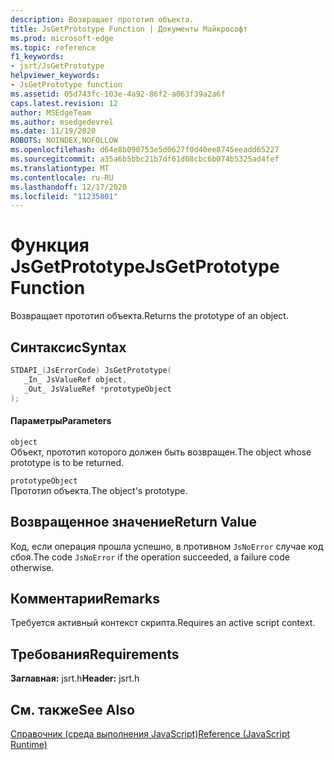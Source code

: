 ```yaml
---
description: Возвращает прототип объекта.
title: JsGetPrototype Function | Документы Майкрософт
ms.prod: microsoft-edge
ms.topic: reference
f1_keywords:
- jsrt/JsGetPrototype
helpviewer_keywords:
- JsGetPrototype function
ms.assetid: 05d743fc-103e-4a92-86f2-a063f39a2a6f
caps.latest.revision: 12
author: MSEdgeTeam
ms.author: msedgedevrel
ms.date: 11/19/2020
ROBOTS: NOINDEX,NOFOLLOW
ms.openlocfilehash: d64e8b090753e5d0627f0d40ee8745eeadd65227
ms.sourcegitcommit: a35a6b5bbc21b7df61d08cbc6b074b5325ad4fef
ms.translationtype: MT
ms.contentlocale: ru-RU
ms.lasthandoff: 12/17/2020
ms.locfileid: "11235801"
---
```

# <span data-ttu-id="30f12-103">Функция JsGetPrototype</span><span class="sxs-lookup"><span data-stu-id="30f12-103">JsGetPrototype Function</span></span>

<span data-ttu-id="30f12-104">Возвращает прототип объекта.</span><span class="sxs-lookup"><span data-stu-id="30f12-104">Returns the prototype of an object.</span></span>  
  
## <span data-ttu-id="30f12-105">Синтаксис</span><span class="sxs-lookup"><span data-stu-id="30f12-105">Syntax</span></span>  
  
```cpp  
STDAPI_(JsErrorCode) JsGetPrototype(  
   _In_ JsValueRef object,  
   _Out_ JsValueRef *prototypeObject  
);  
```  
  
#### <span data-ttu-id="30f12-106">Параметры</span><span class="sxs-lookup"><span data-stu-id="30f12-106">Parameters</span></span>  
 `object`  
 <span data-ttu-id="30f12-107">Объект, прототип которого должен быть возвращен.</span><span class="sxs-lookup"><span data-stu-id="30f12-107">The object whose prototype is to be returned.</span></span>  
  
 `prototypeObject`  
 <span data-ttu-id="30f12-108">Прототип объекта.</span><span class="sxs-lookup"><span data-stu-id="30f12-108">The object's prototype.</span></span>  
  
## <span data-ttu-id="30f12-109">Возвращенное значение</span><span class="sxs-lookup"><span data-stu-id="30f12-109">Return Value</span></span>  
 <span data-ttu-id="30f12-110">Код, если операция прошла успешно, в противном `JsNoError` случае код сбоя.</span><span class="sxs-lookup"><span data-stu-id="30f12-110">The code `JsNoError` if the operation succeeded, a failure code otherwise.</span></span>  
  
## <span data-ttu-id="30f12-111">Комментарии</span><span class="sxs-lookup"><span data-stu-id="30f12-111">Remarks</span></span>  
 <span data-ttu-id="30f12-112">Требуется активный контекст скрипта.</span><span class="sxs-lookup"><span data-stu-id="30f12-112">Requires an active script context.</span></span>  
  
## <span data-ttu-id="30f12-113">Требования</span><span class="sxs-lookup"><span data-stu-id="30f12-113">Requirements</span></span>  
 <span data-ttu-id="30f12-114">**Заглавная:** jsrt.h</span><span class="sxs-lookup"><span data-stu-id="30f12-114">**Header:** jsrt.h</span></span>  
  
## <span data-ttu-id="30f12-115">См. также</span><span class="sxs-lookup"><span data-stu-id="30f12-115">See Also</span></span>  
 [<span data-ttu-id="30f12-116">Справочник (среда выполнения JavaScript)</span><span class="sxs-lookup"><span data-stu-id="30f12-116">Reference (JavaScript Runtime)</span></span>](../chakra-hosting/reference-javascript-runtime.md)
